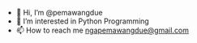 - 👋 Hi, I’m @pemawangdue
- 👀 I’m interested in Python Programming
- 📫 How to reach me ngapemawangdue@gmail.com

<!---
pemawangdue/pemawangdue is a ✨ special ✨ repository because its `README.md` (this file) appears on your GitHub profile.
You can click the Preview link to take a look at your changes.
--->
